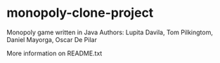 monopoly-clone-project
======================
Monopoly game written in Java
Authors: Lupita Davila, Tom Pilkingtom, Daniel Mayorga, Oscar De Pilar

More information on README.txt
